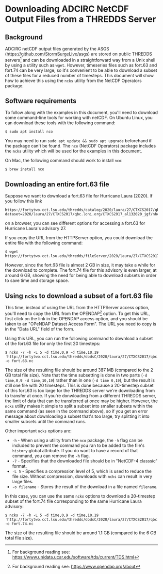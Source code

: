 # Downloading ADCIRC NetCDF Output Files from a THREDDS Server

## Background

ADCIRC netCDF output files generated by the ASGS (https://github.com/StormSurgeLive/asgs) are stored on public THREDDS servers[^1] and can be downloaded in a straightforward way from a Unix shell by using a utility such as `wget`. However, timeseries files such as fort.63 and fort.74 can be very large, so it's convenient to be able to download a subset of these files for a reduced number of timesteps. This document will show how to achieve this using the `ncks` utility from the NetCDF Operators package.

## Software requirements

To follow along with the examples in this document, you'll need to download some command-line tools for working with netCDF. On
Ubuntu Linux, you can download these tools with the following command:

```
$ sudo apt install nco
```
You may need to run `sudo apt update && sudo apt upgrade` beforehand if the package can't be found. The `nco` (NetCDF Operators) package includes the `ncks` utility which will be used for the examples in this document.

On Mac, the following command should work to install `nco`:
```
$ brew install nco
```

## Downloading an entire fort.63 file

Suppose we want to download a fort.63 file for Hurricane Laura (2020). If you follow this link 
```
https://fortytwo.cct.lsu.edu/thredds/catalog/2020/laura/27/CTXCS2017/qbc.loni.org/CTXCS2017_al132020_jgf/nhcConsensus/catalog.html?dataset=2020/laura/27/CTXCS2017/qbc.loni.org/CTXCS2017_al132020_jgf/nhcConsensus/fort.63.nc
```
on a browser, you can see different options for accessing a fort.63 for Hurricane Laura's advisory 27. 

If you copy the URL from the HTTPServer option, you could download the entire file with the following command:
```
$ wget https://fortytwo.cct.lsu.edu/thredds/fileServer/2020/laura/27/CTXCS2017/qbc.loni.org/CTXCS2017_al132020_jgf/nhcConsensus/fort.63.nc
```
However, since the fort.63 file is almost 2 GB in size, it may take a while for the download to complete. The fort.74 file for this advisory is even larger, at around 6 GB, showing the need for being able to download subsets in order to save time and storage space.

## Using `ncks` to download a subset of a fort.63 file

This time, instead of using the URL from the HTTPServer access option, you'll need to copy the URL from the OPENDAP[^2] option. To get this URL, first click on the link in the OPENDAP access option, and you should be taken to an "OPeNDAP Dataset Access Form". The URL you need to copy is in the "Data URL" field of the form.

Using this URL, you can run the following command to download a subset of the fort.63 file for only the first 20 timesteps:
```
$ ncks -7 -h -L 5 -d time,0,9 -d time,10,19 'http://fortytwo.cct.lsu.edu/thredds/dodsC/2020/laura/27/CTXCS2017/qbc.loni.org/CTXCS2017_al132020_jgf/nhcConsensus/fort.63.nc' -o fort.63.nc
```
The size of the resulting file should be around 387 MB (compared to the 2 GB total file size). Note that the time subsetting is done in two parts (`-d time,0,9 -d time,10,19`) rather than in one (`-d time 0,19`), but the result is still one file with 20 timesteps. This is done because a 20-timestep subset of this fort.63 is too large for the THREDDS server we're downloading from to transfer at once. If you're donwloading from a different THREDDS server, the limit of data that can be transferred at once may be higher. However, the `ncks` utility makes it simple to split a subset into smaller subsets within the same command (as seen in the command above), so if you get an error message about downloading a subset that's too large, try splitting it into smaller subsets until the command runs.

Other important `ncks` options are:
* `-h` - When using a utility from the `nco` package, the `-h` flag can be included to prevent the command you ran to be added to the file's `history` global attribute. If you do want to have a record of that command, you can remove the `-h` flag.
* `-7` - Specifies that the downloaded file should be in "NetCDF-4 classsic" format.
* `-L 5` - Specifies a compression level of 5, which is used to reduce the file size. Without compression, downloads with `ncks` can result in very large files.
* `-o filename` - Stores the result of the download in a file named `filename`.

In this case, you can use the same `ncks` options to download a 20-timestep subset of the fort.74 file corresponding to the same Hurricane Laura advisory:
```
$ ncks -7 -h -L 5 -d time,0,9 -d time,10,19 'http://fortytwo.cct.lsu.edu/thredds/dodsC/2020/laura/27/CTXCS2017/qbc.loni.org/CTXCS2017_al132020_jgf/nhcConsensus/fort.74.nc' -o fort.74.nc
```
The size of the resulting file should be around 1.1 GB (compared to the 6 GB total file size).

[^1]: For background reading see: https://www.unidata.ucar.edu/software/tds/current/TDS.html
[^2]: For background reading see: https://www.opendap.org/about
